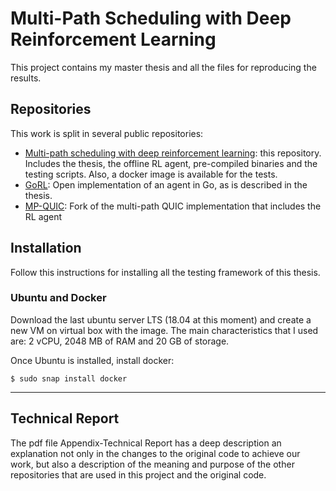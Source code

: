 # Multi-Path Scheduling with Deep Reinforcement Learning
This project contains my master thesis and all the files for reproducing
the results.

## Repositories
This work is split in several public repositories:

 * [Multi-path scheduling with deep reinforcement learning](https://bitbucket.org/marcmolla/multi-path-scheduling-with-deep-reinforcement-learning/):
 this repository. Includes the thesis, the offline RL agent, pre-compiled binaries and the testing scripts. Also, a docker
 image is available for the tests.
 * [GoRL](https://bitbucket.org/marcmolla/gorl/): Open implementation of an agent in Go, as is described in the thesis.
 * [MP-QUIC](https://github.com/marcmolla/mp-quic): Fork of the multi-path QUIC implementation that includes the RL agent
 

## Installation
Follow this instructions for installing all the testing framework of this thesis.

### Ubuntu and Docker

Download the last ubuntu server LTS (18.04 at this moment) and create a new VM on virtual box with the
image. The main characteristics that I used are: 2 vCPU, 2048 MB of RAM and 20 GB of storage.

Once Ubuntu is installed, install docker: 

```$ sudo snap install docker```

---
## Technical Report
The pdf file Appendix-Technical Report has a deep description an explanation not only in the changes to the original code to achieve our work, but also a description of the meaning and purpose of the other repositories that are used in this project and the original code.
